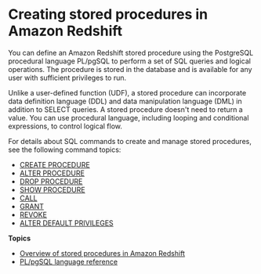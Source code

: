 # Creating stored procedures in Amazon Redshift<a name="stored-procedure-overview"></a>

You can define an Amazon Redshift stored procedure using the PostgreSQL procedural language PL/pgSQL to perform a set of SQL queries and logical operations\. The procedure is stored in the database and is available for any user with sufficient privileges to run\.  

Unlike a user\-defined function \(UDF\), a stored procedure can incorporate data definition language \(DDL\) and data manipulation language \(DML\) in addition to SELECT queries\. A stored procedure doesn't need to return a value\. You can use procedural language, including looping and conditional expressions, to control logical flow\. 

For details about SQL commands to create and manage stored procedures, see the following command topics:
+ [CREATE PROCEDURE](r_CREATE_PROCEDURE.md)
+ [ALTER PROCEDURE](r_ALTER_PROCEDURE.md)
+ [DROP PROCEDURE](r_DROP_PROCEDURE.md)
+ [SHOW PROCEDURE](r_SHOW_PROCEDURE.md)
+ [CALL](r_CALL_procedure.md)
+ [GRANT](r_GRANT.md)
+ [REVOKE](r_REVOKE.md)
+ [ALTER DEFAULT PRIVILEGES](r_ALTER_DEFAULT_PRIVILEGES.md)

**Topics**
+ [Overview of stored procedures in Amazon Redshift](stored-procedure-create.md)
+ [PL/pgSQL language reference](c_pl_pgSQL_reference.md)